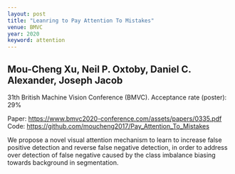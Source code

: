```yaml
---
layout: post
title: "Leanring to Pay Attention To Mistakes"
venue: BMVC
year: 2020
keyword: attention
---
```

Mou-Cheng Xu, Neil P. Oxtoby, Daniel C. Alexander, Joseph Jacob
---
<p>
31th British Machine Vision Conference (BMVC). Acceptance rate (poster): 29%
</p>

<p>
Paper: <a href="https://www.bmvc2020-conference.com/assets/papers/0335.pdf"> https://www.bmvc2020-conference.com/assets/papers/0335.pdf </a>
Code: <a href="https://github.com/moucheng2017/Pay_Attention_To_Mistakes"> https://github.com/moucheng2017/Pay_Attention_To_Mistakes </a>
</p>
<!-- Talk: <a href="https://www.bmvc2020-conference.com/conference/papers/paper_0335.html"> https://www.bmvc2020-conference.com/conference/papers/paper_0335.html </a> -->

We propose a novel visual attention mechanism to learn to increase false positive detection and reverse false negative detection, in order to address over detection of false negative caused by the class imbalance biasing towards background in segmentation.
